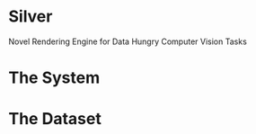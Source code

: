 # Silver
Novel Rendering Engine for Data Hungry Computer Vision Tasks

# The System 


# The Dataset


